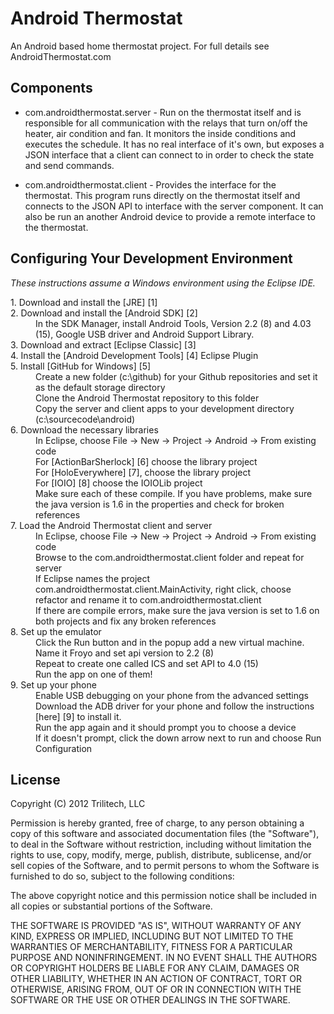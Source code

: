 Android Thermostat
=================

An Android based home thermostat project.  For full details see AndroidThermostat.com


## Components

* com.androidthermostat.server - Run on the thermostat itself and is responsible for all communication with the relays that turn on/off the heater, air condition and fan.  It monitors the inside conditions and executes the schedule.  It has no real interface of it's own, but exposes a JSON interface that a client can connect to in order to check the state and send commands.

* com.androidthermostat.client - Provides the interface for the thermostat.  This program runs directly on the thermostat itself and connects to the JSON API to interface with the server component.  It can also be run an another Android device to provide a remote interface to the thermostat.

## Configuring Your Development Environment

*These instructions assume a Windows environment using the Eclipse IDE.*

<dl>
  <dt>1. Download and install the [JRE]  [1]</dt>
  <dt>2. Download and install the [Android SDK]  [2]</dt>
  <dd>In the SDK Manager, install Android Tools, Version 2.2 (8) and 4.03 (15), Google USB driver and Android Support Library.</dd>
  <dt>3. Download and extract [Eclipse Classic]  [3]</dt>
  <dt>4. Install the [Android Development Tools]  [4] Eclipse Plugin</dt>
  <dt>5. Install [GitHub for Windows]  [5]</dt>
  <dd>Create a new folder (c:\github) for your Github repositories and set it as the default storage directory</dd>
  <dd>Clone the Android Thermostat repository to this folder</dd>
  <dd>Copy the server and client apps to your development directory (c:\sourcecode\android)</dd>
  <dt>6. Download the necessary libraries</dt>
  <dd>In Eclipse, choose File -> New -> Project -> Android -> From existing code</dd>
  <dd>For [ActionBarSherlock]  [6] choose the library project</dd>
  <dd>For [HoloEverywhere]  [7], choose the library project</dd>
  <dd>For [IOIO]  [8] choose the IOIOLib project</dd>
  <dd>Make sure each of these compile. If you have problems, make sure the java version is 1.6 in the properties and check for broken references</dd>
  <dt>7. Load the Android Thermostat client and server</dt>
  <dd>In Eclipse, choose File -> New -> Project -> Android -> From existing code</dd>
  <dd>Browse to the com.androidthermostat.client folder and repeat for server</dd>
  <dd>If Eclipse names the project com.androidthermostat.client.MainActivity, right click, choose refactor and rename it to com.androidthermostat.client</dd>
  <dd>If there are compile errors, make sure the java version is set to 1.6 on both projects and fix any broken references</dd>
  <dt>8. Set up the emulator</dt>
  <dd>Click the Run button and in the popup add a new virtual machine.</dd>
  <dd>Name it Froyo and set api version to 2.2 (8)</dd>
  <dd>Repeat to create one called ICS and set API to 4.0 (15)</dd>
  <dd>Run the app on one of them!</dd>
  <dt>9. Set up your phone</dt>
  <dd>Enable USB debugging on your phone from the advanced settings</dd>
  <dd>Download the ADB driver for your phone and follow the instructions [here]  [9] to install it.</dd>
  <dd>Run the app again and it should prompt you to choose a device</dd>
  <dd>If it doesn't prompt, click the down arrow next to run and choose Run Configuration</dd>
</dl>

  [1]: http://www.oracle.com/technetwork/java/javase/downloads/jre7-downloads-1637588.html        "JRE"
  [2]: http://developer.android.com/sdk/index.html                                                "Android SDK"
  [3]: http://www.eclipse.org/downloads/                                                          "Eclipse Classic"
  [4]: http://developer.android.com/sdk/installing/installing-adt.html                            "Android Development Tools"
  [5]: http://windows.github.com/                                                                 "GitHub for Windows"
  [6]: http://actionbarsherlock.com/                                                              "ActionBarSherlock"
  [7]: http://www.holoeverywhere.com/                                                             "HoloEverywhere"
  [8]: https://github.com/ytai/ioio/wiki/Downloads                                                "IOIO"
  [9]: http://developer.android.com/tools/extras/oem-usb.html                                     "Driver Instructions"



## License

Copyright (C) 2012 Trilitech, LLC

Permission is hereby granted, free of charge, to any person obtaining a copy of this software and associated documentation files (the "Software"), to deal in the Software without restriction, including without limitation the rights to use, copy, modify, merge, publish, distribute, sublicense, and/or sell copies of the Software, and to permit persons to whom the Software is furnished to do so, subject to the following conditions:

The above copyright notice and this permission notice shall be included in all copies or substantial portions of the Software.

THE SOFTWARE IS PROVIDED "AS IS", WITHOUT WARRANTY OF ANY KIND, EXPRESS OR IMPLIED, INCLUDING BUT NOT LIMITED TO THE WARRANTIES OF MERCHANTABILITY, FITNESS FOR A PARTICULAR PURPOSE AND NONINFRINGEMENT. IN NO EVENT SHALL THE AUTHORS OR COPYRIGHT HOLDERS BE LIABLE FOR ANY CLAIM, DAMAGES OR OTHER LIABILITY, WHETHER IN AN ACTION OF CONTRACT, TORT OR OTHERWISE, ARISING FROM, OUT OF OR IN CONNECTION WITH THE SOFTWARE OR THE USE OR OTHER DEALINGS IN THE SOFTWARE.